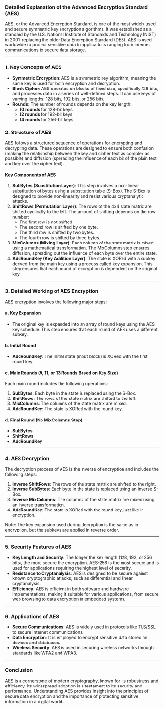 ### Detailed Explanation of the Advanced Encryption Standard (AES)

AES, or the Advanced Encryption Standard, is one of the most widely used and secure symmetric key encryption algorithms. It was established as a standard by the U.S. National Institute of Standards and Technology (NIST) in 2001, replacing the older Data Encryption Standard (DES). AES is used worldwide to protect sensitive data in applications ranging from internet communications to secure data storage.

---

### 1. Key Concepts of AES
- **Symmetric Encryption**: AES is a symmetric key algorithm, meaning the same key is used for both encryption and decryption.
- **Block Cipher**: AES operates on blocks of fixed size, specifically 128 bits, and processes data in a series of well-defined steps. It can use keys of varying lengths: 128 bits, 192 bits, or 256 bits.
- **Rounds**: The number of rounds depends on the key length:
  - **10 rounds** for 128-bit keys
  - **12 rounds** for 192-bit keys
  - **14 rounds** for 256-bit keys

### 2. Structure of AES
AES follows a structured sequence of operations for encrypting and decrypting data. These operations are designed to ensure both confusion (making the relationship between the key and cipher text as complex as possible) and diffusion (spreading the influence of each bit of the plain text and key over the cipher text).

#### Key Components of AES
1. **SubBytes (Substitution Layer)**: This step involves a non-linear substitution of bytes using a substitution table (S-Box). The S-Box is designed to provide non-linearity and resist various cryptanalytic attacks.
2. **ShiftRows (Permutation Layer)**: The rows of the 4x4 state matrix are shifted cyclically to the left. The amount of shifting depends on the row number:
   - The first row is not shifted.
   - The second row is shifted by one byte.
   - The third row is shifted by two bytes.
   - The fourth row is shifted by three bytes.
3. **MixColumns (Mixing Layer)**: Each column of the state matrix is mixed using a mathematical transformation. The MixColumns step ensures diffusion, spreading out the influence of each byte over the entire state.
4. **AddRoundKey (Key Addition Layer)**: The state is XORed with a subkey derived from the main key using a process called key expansion. This step ensures that each round of encryption is dependent on the original key.

---

### 3. Detailed Working of AES Encryption
AES encryption involves the following major steps:

#### a. Key Expansion
- The original key is expanded into an array of round keys using the AES key schedule. This step ensures that each round of AES uses a different subkey.

#### b. Initial Round
- **AddRoundKey**: The initial state (input block) is XORed with the first round key.

#### c. Main Rounds (9, 11, or 13 Rounds Based on Key Size)
Each main round includes the following operations:
1. **SubBytes**: Each byte in the state is replaced using the S-Box.
2. **ShiftRows**: The rows of the state matrix are shifted to the left.
3. **MixColumns**: The columns of the state matrix are mixed.
4. **AddRoundKey**: The state is XORed with the round key.

#### d. Final Round (No MixColumns Step)
- **SubBytes**
- **ShiftRows**
- **AddRoundKey**

---

### 4. AES Decryption
The decryption process of AES is the inverse of encryption and includes the following steps:
1. **Inverse ShiftRows**: The rows of the state matrix are shifted to the right.
2. **Inverse SubBytes**: Each byte in the state is replaced using an inverse S-Box.
3. **Inverse MixColumns**: The columns of the state matrix are mixed using an inverse transformation.
4. **AddRoundKey**: The state is XORed with the round key, just like in encryption.

Note: The key expansion used during decryption is the same as in encryption, but the subkeys are applied in reverse order.

---

### 5. Security Features of AES
- **Key Length and Security**: The longer the key length (128, 192, or 256 bits), the more secure the encryption. AES-256 is the most secure and is used for applications requiring the highest level of security.
- **Resistance to Cryptanalysis**: AES is designed to be secure against known cryptographic attacks, such as differential and linear cryptanalysis.
- **Efficiency**: AES is efficient in both software and hardware implementations, making it suitable for various applications, from secure web browsing to data encryption in embedded systems.

---

### 6. Applications of AES
- **Secure Communications**: AES is widely used in protocols like TLS/SSL to secure internet communications.
- **Data Encryption**: It is employed to encrypt sensitive data stored on devices and databases.
- **Wireless Security**: AES is used in securing wireless networks through standards like WPA2 and WPA3.

---

### Conclusion
AES is a cornerstone of modern cryptography, known for its robustness and efficiency. Its widespread adoption is a testament to its security and performance. Understanding AES provides insight into the principles of secure data encryption and the importance of protecting sensitive information in a digital world.
